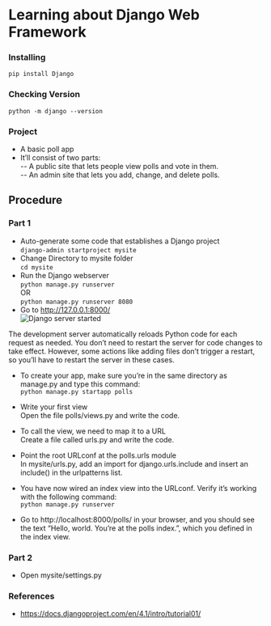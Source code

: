 # Learning about Django Web Framework

### Installing
```pip install Django```

### Checking Version
```python -m django --version```

### Project
- A basic poll app
- It’ll consist of two parts: <br>
-- A public site that lets people view polls and vote in them. <br>
-- An admin site that lets you add, change, and delete polls. <br>

## Procedure

### Part 1
- Auto-generate some code that establishes a Django project <br>
```django-admin startproject mysite``` <br>
- Change Directory to mysite folder <br>
```cd mysite``` <br>
- Run the Django webserver <br>
```python manage.py runserver``` <br>
OR <br>
```python manage.py runserver 8080``` <br> 
- Go to http://127.0.0.1:8000/ <br>
![Django server started](/images/ss1.png?raw=true "Django server started")

The development server automatically reloads Python code for each request as needed. You don’t need to restart the server for code changes to take effect. However, some actions like adding files don’t trigger a restart, so you’ll have to restart the server in these cases.

- To create your app, make sure you’re in the same directory as manage.py and type this command: <br>
```python manage.py startapp polls```

- Write your first view <br>
Open the file polls/views.py and write the code.

- To call the view, we need to map it to a URL <br>
Create a file called urls.py and write the code.

- Point the root URLconf at the polls.urls module <br>
In mysite/urls.py, add an import for django.urls.include and insert an include() in the urlpatterns list.

- You have now wired an index view into the URLconf. Verify it’s working with the following command: <br>
```python manage.py runserver```

- Go to http://localhost:8000/polls/ in your browser, and you should see the text “Hello, world. You’re at the polls index.”, which you defined in the index view.

### Part 2
- Open mysite/settings.py


### References
- https://docs.djangoproject.com/en/4.1/intro/tutorial01/
